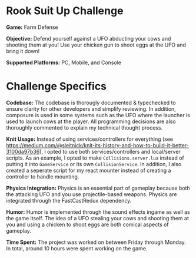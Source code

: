 # Rook Suit Up Challenge
**Game:** Farm Defense

**Objective:** Defend yourself against a UFO abducting your cows and shooting them at you! Use your chicken gun to shoot eggs at the UFO and bring it down!

**Supported Platforms:** PC, Mobile, and Console

# Challenge Specifics
**Codebase:** The codebase is thorougly documented & typechecked to ensure clarity for other developers and simplify reviewing. In addition, composure is used in some systems such as the UFO where the launcher is used to launch cows at the player. All programming decisions are also thoroughly commented to explain my technical thought process.

**Knit Usage:** Instead of using services/controllers for everything (see https://medium.com/@sleitnick/knit-its-history-and-how-to-build-it-better-3100da97b36), I opted to use both services/controllers and local/server scripts. As an example, I opted to make ``Collisions.server.lua`` instead of putting it into ``GameService`` or its own ``CollisionService``. In addition, I also created a seperate script for my react mounter instead of creating a controller to handle mounting.

**Physics Integration:** Physics is an essential part of gameplay because both the attacking UFO and you use projectile-based weapons. Physics are integrated through the FastCastRedux dependency.

**Humor:** Humor is implemented through the sound effects ingame as well as the game itself. The idea of a UFO stealing your cows and shooting them at you and using a chicken to shoot eggs are both comical aspects of gameplay.

**Time Spent:** The project was worked on between Friday through Monday. In total, around 10 hours were spent working on the game.
